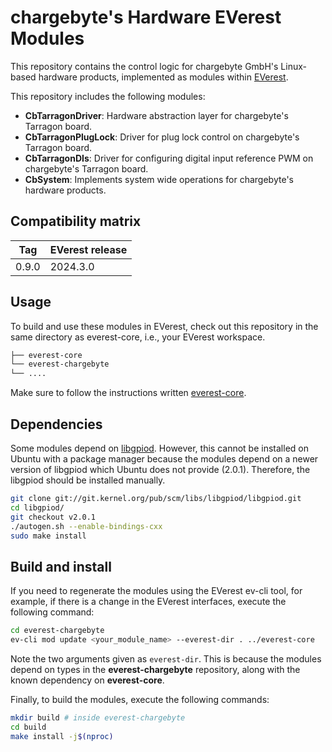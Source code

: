 # chargebyte's Hardware EVerest Modules

This repository contains the control logic for chargebyte GmbH's Linux-based hardware products, implemented as modules within [EVerest](https://github.com/EVerest).

This repository includes the following modules:  
- **CbTarragonDriver**: Hardware abstraction layer for chargebyte's Tarragon board.  
- **CbTarragonPlugLock**: Driver for plug lock control on chargebyte's Tarragon board.  
- **CbTarragonDIs**: Driver for configuring digital input reference PWM on chargebyte's Tarragon board.  
- **CbSystem**: Implements system wide operations for chargebyte's hardware products.

## Compatibility matrix
| Tag | EVerest release |
|----------|----------|
| 0.9.0 | 2024.3.0 |

## Usage
To build and use these modules in EVerest, check out this repository in the same directory as everest-core, i.e., your EVerest workspace.

```bash
├── everest-core
└── everest-chargebyte
└── ....
```

Make sure to follow the instructions written [everest-core](https://github.com/EVerest/everest-core).

## Dependencies
Some modules depend on [libgpiod](git://git.kernel.org/pub/scm/libs/libgpiod/libgpiod.git). However, this cannot be installed on Ubuntu with a package manager because the modules depend on a newer version of libgpiod which Ubuntu does not provide (2.0.1). Therefore, the libgpiod should be installed manually.

```bash
git clone git://git.kernel.org/pub/scm/libs/libgpiod/libgpiod.git
cd libgpiod/
git checkout v2.0.1
./autogen.sh --enable-bindings-cxx
sudo make install
```

## Build and install
If you need to regenerate the modules using the EVerest ev-cli tool, for example, if there is a change in the EVerest interfaces, execute the following command:

```bash
cd everest-chargebyte
ev-cli mod update <your_module_name> --everest-dir . ../everest-core
```

Note the two arguments given as `everest-dir`. This is because the modules depend on types in the **everest-chargebyte** repository, along with the known dependency on **everest-core**.

Finally, to build the modules, execute the following commands:

```bash
mkdir build # inside everest-chargebyte
cd build
make install -j$(nproc)
```
